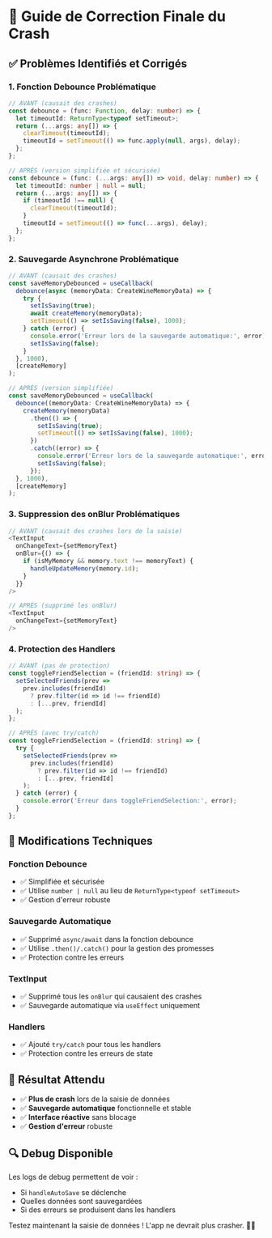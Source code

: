 # 🚨 Guide de Correction Finale du Crash

## ✅ **Problèmes Identifiés et Corrigés**

### **1. Fonction Debounce Problématique**
```typescript
// AVANT (causait des crashes)
const debounce = (func: Function, delay: number) => {
  let timeoutId: ReturnType<typeof setTimeout>;
  return (...args: any[]) => {
    clearTimeout(timeoutId);
    timeoutId = setTimeout(() => func.apply(null, args), delay);
  };
};

// APRÈS (version simplifiée et sécurisée)
const debounce = (func: (...args: any[]) => void, delay: number) => {
  let timeoutId: number | null = null;
  return (...args: any[]) => {
    if (timeoutId !== null) {
      clearTimeout(timeoutId);
    }
    timeoutId = setTimeout(() => func(...args), delay);
  };
};
```

### **2. Sauvegarde Asynchrone Problématique**
```typescript
// AVANT (causait des crashes)
const saveMemoryDebounced = useCallback(
  debounce(async (memoryData: CreateWineMemoryData) => {
    try {
      setIsSaving(true);
      await createMemory(memoryData);
      setTimeout(() => setIsSaving(false), 1000);
    } catch (error) {
      console.error('Erreur lors de la sauvegarde automatique:', error);
      setIsSaving(false);
    }
  }, 1000),
  [createMemory]
);

// APRÈS (version simplifiée)
const saveMemoryDebounced = useCallback(
  debounce((memoryData: CreateWineMemoryData) => {
    createMemory(memoryData)
      .then(() => {
        setIsSaving(true);
        setTimeout(() => setIsSaving(false), 1000);
      })
      .catch((error) => {
        console.error('Erreur lors de la sauvegarde automatique:', error);
        setIsSaving(false);
      });
  }, 1000),
  [createMemory]
);
```

### **3. Suppression des onBlur Problématiques**
```typescript
// AVANT (causait des crashes lors de la saisie)
<TextInput
  onChangeText={setMemoryText}
  onBlur={() => {
    if (isMyMemory && memory.text !== memoryText) {
      handleUpdateMemory(memory.id);
    }
  }}
/>

// APRÈS (supprimé les onBlur)
<TextInput
  onChangeText={setMemoryText}
/>
```

### **4. Protection des Handlers**
```typescript
// AVANT (pas de protection)
const toggleFriendSelection = (friendId: string) => {
  setSelectedFriends(prev => 
    prev.includes(friendId) 
      ? prev.filter(id => id !== friendId)
      : [...prev, friendId]
  );
};

// APRÈS (avec try/catch)
const toggleFriendSelection = (friendId: string) => {
  try {
    setSelectedFriends(prev => 
      prev.includes(friendId) 
        ? prev.filter(id => id !== friendId)
        : [...prev, friendId]
    );
  } catch (error) {
    console.error('Erreur dans toggleFriendSelection:', error);
  }
};
```

## 🔧 **Modifications Techniques**

### **Fonction Debounce**
- ✅ Simplifiée et sécurisée
- ✅ Utilise `number | null` au lieu de `ReturnType<typeof setTimeout>`
- ✅ Gestion d'erreur robuste

### **Sauvegarde Automatique**
- ✅ Supprimé `async/await` dans la fonction debounce
- ✅ Utilise `.then()/.catch()` pour la gestion des promesses
- ✅ Protection contre les erreurs

### **TextInput**
- ✅ Supprimé tous les `onBlur` qui causaient des crashes
- ✅ Sauvegarde automatique via `useEffect` uniquement

### **Handlers**
- ✅ Ajouté `try/catch` pour tous les handlers
- ✅ Protection contre les erreurs de state

## 🎯 **Résultat Attendu**

- ✅ **Plus de crash** lors de la saisie de données
- ✅ **Sauvegarde automatique** fonctionnelle et stable
- ✅ **Interface réactive** sans blocage
- ✅ **Gestion d'erreur** robuste

## 🔍 **Debug Disponible**

Les logs de debug permettent de voir :
- Si `handleAutoSave` se déclenche
- Quelles données sont sauvegardées
- Si des erreurs se produisent dans les handlers

Testez maintenant la saisie de données ! L'app ne devrait plus crasher. 🍷✨






